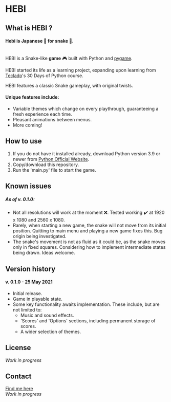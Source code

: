 # HEBI
## What is HEBI ?
#### Hebi is Japanese :japan: for snake :snake:.
\
HEBI is a Snake-like **game** :video_game: built with Python and [pygame](https://github.com/pygame).

HEBI started its life as a learning project, expanding upon learning from [Teclado](https://www.teclado.com/)'s 30 Days of Python course.

HEBI features a classic Snake gameplay, with original twists.


#### Unique features include:
- Variable themes which change on every playthrough, guaranteeing a fresh experience each time.
- Pleasant animations between menus.
- More coming!


## How to use
1. If you do not have it installed already, download Python version 3.9 or newer from [Python Official Website](https://www.python.org/downloads/).
2. Copy/download this repository.
3. Run the 'main.py' file to start the game.


## Known issues
##### As of v. 0.1.0:
- Not all resolutions will work at the moment :x:. Tested working :heavy_check_mark: at 1920 x 1080 and 2560 x 1080.
- Rarely, when starting a new game, the snake will not move from its initial position. Quitting to main menu and playing a new game fixes this. Bug origin being investigated.
- The snake's movement is not as fluid as it could be, as the snake moves only in fixed squares. Considering how to implement intermediate states being drawn. Ideas welcome.


## Version history
#### v. 0.1.0 - 25 May 2021
- Initial release.
- Game in playable state.
- Some key functionality awaits implementation. These include, but are not limited to:
  - Music and sound effects.
  - 'Scores' and 'Options' sections, including permanent storage of scores.
  - A wider selection of themes.


## License
_Work in progress_

## Contact
[Find me here](https://linktr.ee/maciejjablonski)\
_Work in progress_

